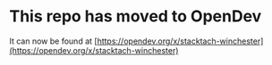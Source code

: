 # This repo has moved to OpenDev

It can now be found at [https://opendev.org/x/stacktach-winchester](https://opendev.org/x/stacktach-winchester)
